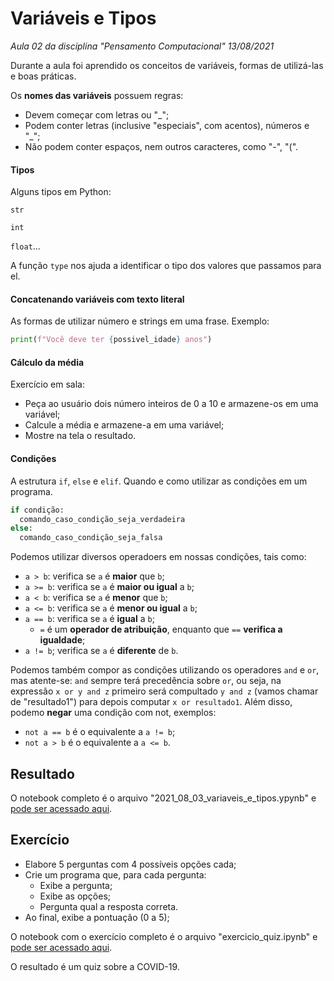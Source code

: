 # Variáveis e Tipos

*Aula 02 da disciplina "Pensamento Computacional" 13/08/2021*


Durante a aula foi aprendido os conceitos de variáveis, formas de utilizá-las e boas práticas.

Os **nomes das variáveis** possuem regras:

*   Devem começar com letras ou "_";
*   Podem conter letras (inclusive "especiais", com acentos), números e "_";
*   Não podem conter espaços, nem outros caracteres, como "-", "(".


#### Tipos

Alguns tipos em Python:

`str`

`int`

`float`...

A função `type` nos ajuda a identificar o tipo dos valores que passamos para el.


#### Concatenando variáveis com texto literal

As formas de utilizar número e strings em uma frase. Exemplo:

```python
print(f"Você deve ter {possivel_idade} anos")
```


#### Cálculo da média

Exercício em sala:
* Peça ao usuário dois número inteiros de 0 a 10 e armazene-os em uma variável;
* Calcule a média e armazene-a em uma variável;
* Mostre na tela o resultado.


#### Condições

A estrutura `if`, `else` e `elif`. Quando e como utilizar as condições em um programa.

```python
if condição:
  comando_caso_condição_seja_verdadeira
else:
  comando_caso_condição_seja_falsa
```

Podemos utilizar diversos operadoers em nossas condições, tais como:

* `a > b`: verifica se `a` é **maior** que `b`;
* `a >= b`: verifica se `a` é **maior ou igual** a `b`;
* `a < b`: verifica se `a` é **menor** que `b`;
* `a <= b`: verifica se `a` é **menor ou igual** a `b`;
* `a == b`: verifica se `a` é **igual** a `b`;
  * `=` é um **operador de atribuição**, enquanto que `==` **verifica a igualdade**;
* `a != b`; verifica se `a` é **diferente** de `b`.

Podemos também compor as condições utilizando os operadores `and` e `or`, mas atente-se: `and` sempre terá precedência sobre `or`, ou seja, na expressão `x or y and z` primeiro será compultado `y and z` (vamos chamar de "resultado1") para depois computar `x or resultado1`. Além disso, podemo **negar** uma condição com not, exemplos:

* `not a == b` é o equivalente a `a != b`;
* `not a > b` é o equivalente a `a <= b`.



## Resultado

O notebook completo é o arquivo "2021_08_03_variaveis_e_tipos.ypynb" e [pode ser acessado aqui](https://github.com/jessicaavelar/master-dados-automacao-data-storytelling-insper/blob/main/pensamento_computacional/02_variaveis_e_tipos/2021_08_13_variaveis_e_tipos.ipynb).


## Exercício

* Elabore 5 perguntas com 4 possíveis opções cada;
* Crie um programa que, para cada pergunta:
  * Exibe a pergunta;
  * Exibe as opções;
  * Pergunta qual a resposta correta.
* Ao final, exibe a pontuação (0 a 5);

O notebook com o exercício completo é o arquivo "exercicio_quiz.ipynb" e [pode ser acessado aqui](https://github.com/jessicaavelar/master-dados-automacao-data-storytelling-insper/blob/main/pensamento_computacional/02_variaveis_e_tipos/exercicio_quiz.ipynb).

O resultado é um quiz sobre a COVID-19.
